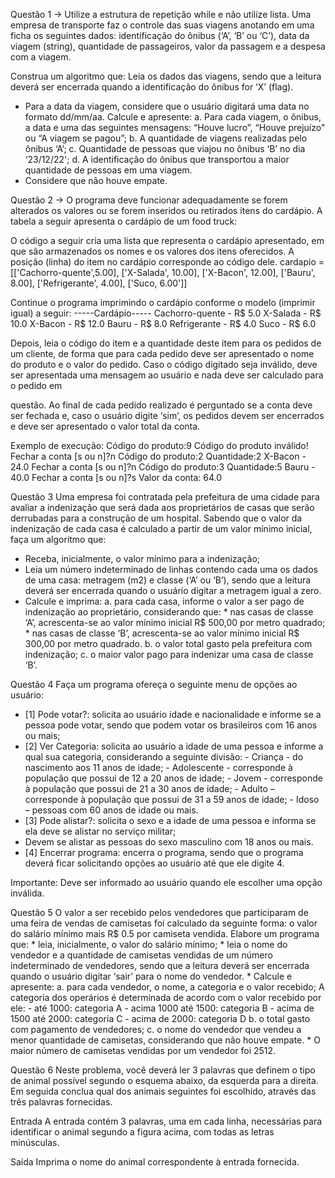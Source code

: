 Questão 1
→ Utilize a estrutura de repetição while e não utilize lista.
Uma empresa de transporte faz o controle das suas viagens anotando em uma ficha os seguintes dados:
identificação do ônibus (‘A’, ‘B’ ou ‘C’), data da viagem (string), quantidade de passageiros, valor da passagem
e a despesa com a viagem.

Construa um algoritmo que:
Leia os dados das viagens, sendo que a leitura deverá ser encerrada quando a identificação do ônibus for ‘X’
(flag).

* Para a data da viagem, considere que o usuário digitará uma data no formato dd/mm/aa.
Calcule e apresente:
a. Para cada viagem, o ônibus, a data e uma das seguintes mensagens: “Houve lucro”, “Houve prejuízo"
ou “A viagem se pagou”;
b. A quantidade de viagens realizadas pelo ônibus ‘A’;
c. Quantidade de pessoas que viajou no ônibus ‘B’ no dia ‘23/12/22';
d. A identificação do ônibus que transportou a maior quantidade de pessoas em uma viagem.
* Considere que não houve empate.


Questão 2
→ O programa deve funcionar adequadamente se forem alterados os valores ou se forem inseridos ou
retirados itens do cardápio.
A tabela a seguir apresenta o cardápio de um food truck:

O código a seguir cria uma lista que representa o cardápio apresentado, em que são armazenados os nomes e
os valores dos itens oferecidos. A posição (linha) do item no cardápio corresponde ao código dele.
cardapio = [['Cachorro-quente',5.00],
            ['X-Salada', 10.00],
            ['X-Bacon', 12.00],
            ['Bauru', 8.00],
            ['Refrigerante', 4.00],
            ['Suco, 6.00']]

Continue o programa imprimindo o cardápio conforme o modelo (imprimir igual) a seguir:
-----Cardápio-----
Cachorro-quente - R$ 5.0
X-Salada - R$ 10.0
X-Bacon - R$ 12.0
Bauru - R$ 8.0
Refrigerante - R$ 4.0
Suco - R$ 6.0

Depois, leia o código do item e a quantidade deste item para os pedidos de um cliente, de forma que para
cada pedido deve ser apresentado o nome do produto e o valor do pedido. Caso o código digitado seja
inválido, deve ser apresentada uma mensagem ao usuário e nada deve ser calculado para o pedido em

questão. Ao final de cada pedido realizado é perguntado se a conta deve ser fechada e, caso o usuário digite
‘sim’, os pedidos devem ser encerrados e deve ser apresentado o valor total da conta.

Exemplo de execução:
Código do produto:9
Código do produto inválido!
Fechar a conta [s ou n]?n
Código do produto:2
Quantidade:2
X-Bacon - 24.0
Fechar a conta [s ou n]?n
Código do produto:3
Quantidade:5
Bauru - 40.0
Fechar a conta [s ou n]?s
Valor da conta: 64.0


Questão 3
Uma empresa foi contratada pela prefeitura de uma cidade para avaliar a indenização que será dada aos
proprietários de casas que serão derrubadas para a construção de um hospital. Sabendo que o valor da
indenização de cada casa é calculado a partir de um valor mínimo inicial, faça um algoritmo que:

* Receba, inicialmente, o valor mínimo para a indenização;
* Leia um número indeterminado de linhas contendo cada uma os dados de uma casa:
  metragem (m2) e classe (‘A’ ou ‘B’), sendo que a leitura deverá ser encerrada quando o
  usuário digitar a metragem igual a zero.
* Calcule e imprima:
    a. para cada casa, informe o valor a ser pago de indenização ao proprietário,
       considerando que:
        * nas casas de classe ‘A’, acrescenta-se ao valor mínimo inicial R$ 500,00 por metro
        quadrado;
        * nas casas de classe ‘B’, acrescenta-se ao valor mínimo inicial R$ 300,00 por metro
          quadrado.
    b. o valor total gasto pela prefeitura com indenização;
    c. o maior valor pago para indenizar uma casa de classe ‘B’.

Questão 4
Faça um programa ofereça o seguinte menu de opções ao usuário:
* [1] Pode votar?: solicita ao usuário idade e nacionalidade e informe se a pessoa pode votar, sendo
    que podem votar os brasileiros com 16 anos ou mais;
* [2] Ver Categoria: solicita ao usuário a idade de uma pessoa e informe a qual sua categoria,
    considerando a seguinte divisão:
        - Criança - do nascimento aos 11 anos de idade;
        - Adolescente - corresponde à população que possui de 12 a 20 anos de idade;
        - Jovem - corresponde à população que possui de 21 a 30 anos de idade;
        - Adulto – corresponde à população que possui de 31 a 59 anos de idade;
        - Idoso – pessoas com 60 anos de idade ou mais.
* [3] Pode alistar?: solicita o sexo e a idade de uma pessoa e informa se ela deve se alistar no serviço
    militar;
*   Devem se alistar as pessoas do sexo masculino com 18 anos ou mais.
* [4] Encerrar programa: encerra o programa, sendo que o programa deverá ficar solicitando opções ao
    usuário até que ele digite 4.

Importante: Deve ser informado ao usuário quando ele escolher uma opção inválida.


Questão 5
O valor a ser recebido pelos vendedores que participaram de uma feira de vendas de camisetas foi calculado
da seguinte forma: o valor do salário mínimo mais R$ 0.5 por camiseta vendida.
Elabore um programa que:
    * leia, inicialmente, o valor do salário mínimo;
    * leia o nome do vendedor e a quantidade de camisetas vendidas de um número indeterminado de
      vendedores, sendo que a leitura deverá ser encerrada quando o usuário digitar ‘sair’ para o nome do
      vendedor.
    * Calcule e apresente:
        a. para cada vendedor, o nome, a categoria e o valor recebido; A categoria dos operários é
           determinada de acordo com o valor recebido por ele:
            - até 1000: categoria A
            - acima 1000 até 1500: categoria B
            - acima de 1500 até 2000: categoria C
            - acima de 2000: categoria D
        b. o total gasto com pagamento de vendedores;
        c. o nome do vendedor que vendeu a menor quantidade de camisetas, considerando que não
           houve empate.
        * O maior número de camisetas vendidas por um vendedor foi 2512.


Questão 6
Neste problema, você deverá ler 3 palavras que definem o tipo de animal possível segundo o esquema abaixo,
da esquerda para a direita. Em seguida conclua qual dos animais seguintes foi escolhido, através das três
palavras fornecidas.

Entrada
A entrada contém 3 palavras, uma em cada linha, necessárias para identificar o animal segundo a figura acima,
com todas as letras minúsculas.

Saída
Imprima o nome do animal correspondente à entrada fornecida.
